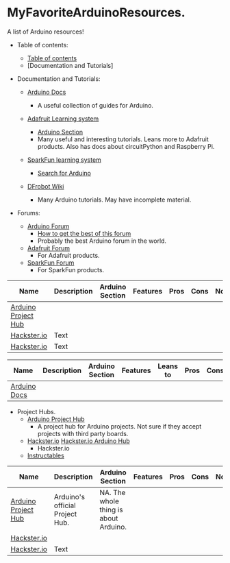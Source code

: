# MyFavoriteArduinoResources.
A list of Arduino resources!




* Table of contents:
  * [Table of contents](https://github.com/V205Github/MyFavoriteArduinoResources.)
  * [Documentation and Tutorials]



* Documentation and Tutorials:
  * [Arduino Docs](https://docs.arduino.cc)
    * A useful collection of guides for Arduino. 
  * [Adafruit Learning system](https://learn.adafruit.com)
    * [Arduino Section](https://learn.adafruit.com/category/arduino) 
    * Many useful and interesting tutorials. Leans more to Adafruit products. Also has docs about circuitPython and Raspberry Pi.
 
  * [SparkFun learning system](https://learn.sparkfun.com)
    * [Search for Arduino](https://www.sparkfun.com/search/results?term=Arduino&_gl=1*7upgxt*_ga*MjU2NTY0NzkuMTY4ODQxODg2OA..*_ga_T369JS7J9N*MTY4OTc5MjQzOC41LjEuMTY4OTc5MjUyMC4wLjAuMA..)
  * [DFrobot Wiki](https://wiki.dfrobot.com)
    * Many Arduino tutorials. May have incomplete material. 

* Forums:
  * [Arduino Forum](https://forum.arduino.cc)
    * [How to get the best of this forum](https://forum.arduino.cc/t/how-to-get-the-best-out-of-this-forum/679966)
    * Probably the best Arduino forum in the world.
  * [Adafruit Forum](https://forums.adafruit.com)
    * For Adafruit products.
  * [SparkFun Forum](https://forum.sparkfun.com)
    * For SparkFun products.
   
| Name        | Description | Arduino Section | Features | Pros | Cons | Notes | 
| ----------- | ----------- | ----------------| -------- | -----| -----| ----- |
| [Arduino Project Hub](https://projecthub.arduino.cc)|       |            |           |     |     |      |
| [Hackster.io](https://www.hackster.io)   | Text        |            |           |     |     |      |
| [Hackster.io](https://www.hackster.io)   | Text        |            |           |     |     |      |

        
| Name        | Description | Arduino Section | Features | Leans to | Pros | Cons |Also has| Notes | 
| ----------- | ----------- | ----------------| -------- | ---------| -----| -----|--------|-------|
| [Arduino Docs](https://docs.arduino.cc)| 


* Project Hubs.
  * [Arduino Project Hub](https://projecthub.arduino.cc)
    * A project hub for Arduino projects. Not sure if they accept projects with third party boards.
  * [Hackster.io](https://www.hackster.io) [Hackster.io Arduino Hub](https://www.hackster.io/arduino)
    * Hackster.io
  * [Instructables](https://www.instructables.com)
  
| Name        | Description | Arduino Section | Features | Pros | Cons | Notes | 
| ----------- | ----------- | ----------------| -------- | -----| -----| ----- |
| [Arduino Project Hub](https://projecthub.arduino.cc)|   Arduino's official Project Hub.    |     NA. The whole thing is about Arduino. |           |     |     |      |
| [Hackster.io](https://www.hackster.io)   |       |            |           |     |     |      |
| [Hackster.io](https://www.hackster.io)   | Text        |            |           |     |     |      |

  
